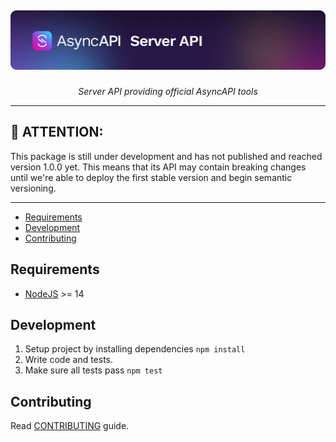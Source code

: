 <h5 align="center">
  <br>
  <a href="https://www.asyncapi.org"><img src="./.github/assets/banner.png" alt="AsyncAPI logo"></a>
  <br>
</h5>
<p align="center">
  <em>Server API providing official AsyncAPI tools</em>
</p>

---

## :loudspeaker: ATTENTION:

This package is still under development and has not published and reached version 1.0.0 yet. This means that its API may contain breaking changes until we're able to deploy the first stable version and begin semantic versioning.

---

<!-- toc is generated with GitHub Actions do not remove toc markers -->

<!-- toc -->

- [Requirements](#requirements)
- [Development](#development)
- [Contributing](#contributing)

<!-- tocstop -->

## Requirements

- [NodeJS](https://nodejs.org/en/) >= 14

## Development

1. Setup project by installing dependencies `npm install`
2. Write code and tests.
3. Make sure all tests pass `npm test`

## Contributing

Read [CONTRIBUTING](https://github.com/asyncapi/.github/blob/master/CONTRIBUTING.md) guide.
